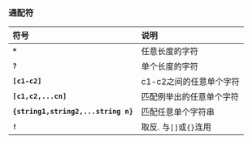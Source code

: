 ### 通配符
符号 | 说明
:-- | :--
**`*`** | 任意长度的字符
**`?`** | 单个长度的字符
**`[c1-c2]`** | c1-c2之间的任意单个字符
**`[c1,c2,...cn]`** | 匹配例举出的任意单个字符
**`{string1,string2,...string n}`** | 匹配任意单个字符串
**`!`** | 取反. 与`[]`或`{}`连用

